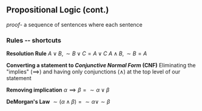 ## Propositional Logic (cont.)
*proof*- a sequence of sentences where each sentence

### Rules -- shortcuts
**Resolution Rule**
$A\lor B,\sim B\lor C = A\lor C$
$A \land B, \sim B = A$

**Converting a statement to *Conjunctive Normal Form* (CNF)**
Eliminating the "implies" ($\implies$) and having only conjunctions ($\land$) at the top level of our statement

**Removing implication**
$\alpha \implies \beta = \sim \alpha \lor \beta$

**DeMorgan's Law**
$\sim (\alpha \land \beta) = \sim\alpha\lor\sim\beta$
